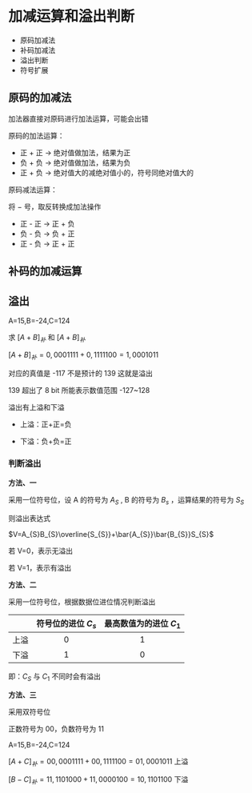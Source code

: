 # 加减运算和溢出判断

- 原码加减法
- 补码加减法
- 溢出判断
- 符号扩展

## 原码的加减法

加法器直接对原码进行加法运算，可能会出错

原码的加法运算：

- 正 + 正 $\rightarrow$ 绝对值做加法，结果为正
- 负 + 负 $\rightarrow$ 绝对值做加法，结果为负
- 正 + 负 $\rightarrow$ 绝对值大的减绝对值小的，符号同绝对值大的

原码减法运算：

将 $-$ 号，取反转换成加法操作

- 正 - 正 $\rightarrow$ 正 + 负
- 负 - 负 $\rightarrow$ 负 + 正
- 正 - 负 $\rightarrow$ 正 + 正

## 补码的加减运算

## 溢出

A=15,B=-24,C=124

求 $[A+B]_{补}$ 和 $[A+B]_{补}$

$[A+B]_{补}=0,0001111+0,1111100=1,0001011$

对应的真值是 -117 不是预计的 139 这就是溢出

139 超出了 8 bit 所能表示数值范围 -127~128

溢出有上溢和下溢

- 上溢：正+正=负

- 下溢：负+负=正

### 判断溢出

**方法、一**

采用一位符号位，设 A 的符号为 $A_{S}$ , B 的符号为 $B_{s}$ ，运算结果的符号为 $S_{S}$ 

则溢出表达式

$V=A_{S}B_{S}\overline{S_{S}}+\bar{A_{S}}\bar{B_{S}}S_{S}$

若 V=0，表示无溢出

若 V=1，表示有溢出

**方法、二**

采用一位符号位，根据数据位进位情况判断溢出

| | 符号位的进位 $C_{s}$| 最高数值为的进位 $C_{1}$|
|-|:--------------:|:-----:|
|上溢|0|1|
下溢|1|0|

即：$C_{S}$ 与 $C_{1}$ 不同时会有溢出

**方法、三**

采用双符号位

正数符号为 00，负数符号为 11

A=15,B=-24,C=124

$[A+C]_{补}=00,0001111+00,1111100=01,0001011$ 上溢

$[B-C]_{补}=11,1101000+11,0000100=10,1101100$ 下溢

